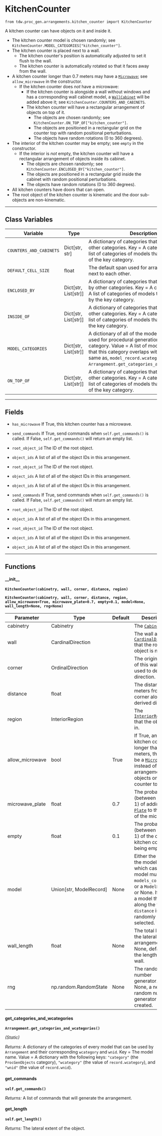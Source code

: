 # KitchenCounter

`from tdw.proc_gen.arrangements.kitchen_counter import KitchenCounter`

A kitchen counter can have objects on it and inside it.

- The kitchen counter model is chosen randomly; see `KitchenCounter.MODEL_CATEGORIES["kitchen_counter"]`.
- The kitchen counter is placed next to a wall.
  - The kitchen counter's position is automatically adjusted to set it flush to the wall.
  - The kitchen counter is automatically rotated so that it faces away from the wall.
- A kitchen counter longer than 0.7 meters may have a [`Microwave`](microwave.md); see `allow_microwave` in the constructor.
  - If the kitchen counter does _not_ have a microwave:
    - If the kitchen counter is alongside a wall without windows and has a corresponding wall cabinet model, a [`WallCabinet`](wall_cabinet.md) will be added above it; see `KitchenCounter.COUNTERS_AND_CABINETS`.
    - The kitchen counter will have a rectangular arrangement of objects on top of it.
      - The objects are chosen randomly; see `KitchenCounter.ON_TOP_OF["kitchen_counter"]`.
      - The objects are positioned in a rectangular grid on the counter top with random positional perturbations.
      - The objects have random rotations (0 to 360 degrees).
- The interior of the kitchen counter may be empty; see `empty` in the constructor.
  - If the interior is _not_ empty, the kitchen counter will have a rectangular arrangement of objects inside its cabinet.
    - The objects are chosen randomly; see `KitchenCounter.ENCLOSED_BY["kitchen_counter"]`.
    - The objects are positioned in a rectangular grid inside the cabinet with random positional perturbations.
    - The objects have random rotations (0 to 360 degrees).
- All kitchen counters have doors that can open.
- The root object of the kitchen counter is kinematic and the door sub-objects are non-kinematic.

***

## Class Variables

| Variable | Type | Description | Value |
| --- | --- | --- | --- |
| `COUNTERS_AND_CABINETS` | Dict[str, str] | A dictionary of categories that can be on top of other categories. Key = A category. Value = A list of categories of models that can be on top of the key category. | `loads(Path(resource_filename(__name__, "data/counters_and_cabinets.json")).read_text())` |
| `DEFAULT_CELL_SIZE` | float | The default span used for arranging objects next to each other. | `0.6096` |
| `ENCLOSED_BY` | Dict[str, List[str]] | A dictionary of categories that can be enclosed by other categories. Key = A category. Value = A list of categories of models that can enclosed by the key category. | `loads(Path(resource_filename(__name__, "data/enclosed_by.json")).read_text())` |
| `INSIDE_OF` | Dict[str, List[str]] | A dictionary of categories that can be inside of other categories. Key = A category. Value = A list of categories of models that can inside of the key category. | `loads(Path(resource_filename(__name__, "data/inside_of.json")).read_text())` |
| `MODEL_CATEGORIES` | Dict[str, List[str]] | A dictionary of all of the models that may be used for procedural generation. Key = The category. Value = A list of model names. Note that this category overlaps with, but is not the same as, `model_record.wcategory`; see: `Arrangement.get_categories_and_wcategories()`. | `loads(Path(resource_filename(__name__, "data/models.json")).read_text())` |
| `ON_TOP_OF` | Dict[str, List[str]] | A dictionary of categories that can be on top of other categories. Key = A category. Value = A list of categories of models that can be on top of the key category. | `loads(Path(resource_filename(__name__, "data/on_top_of.json")).read_text())` |

***

## Fields

- `has_microwave` If True, this kitchen counter has a microwave.

- `send_commands` If True, send commands when `self.get_commands()` is called. If False, `self.get_commands()` will return an empty list.

- `root_object_id` The ID of the root object.

- `object_ids` A list of all of the object IDs in this arrangement.

- `root_object_id` The ID of the root object.

- `object_ids` A list of all of the object IDs in this arrangement.

- `object_ids` A list of all of the object IDs in this arrangement.

- `send_commands` If True, send commands when `self.get_commands()` is called. If False, `self.get_commands()` will return an empty list.

- `root_object_id` The ID of the root object.

- `object_ids` A list of all of the object IDs in this arrangement.

- `root_object_id` The ID of the root object.

- `object_ids` A list of all of the object IDs in this arrangement.

- `object_ids` A list of all of the object IDs in this arrangement.

***

## Functions

#### \_\_init\_\_

**`KitchenCounter(cabinetry, wall, corner, distance, region)`**

**`KitchenCounter(cabinetry, wall, corner, distance, region, allow_microwave=True, microwave_plate=0.7, empty=0.1, model=None, wall_length=None, rng=None)`**

| Parameter | Type | Default | Description |
| --- | --- | --- | --- |
| cabinetry |  Cabinetry |  | The [`Cabinetry`](cabinetry/cabinetry.md) set. |
| wall |  CardinalDirection |  | The wall as a [`CardinalDirection`](../../cardinal_direction.md) that the root object is next to. |
| corner |  OrdinalDirection |  | The origin [`Corner`](../../corner.md) of this wall. This is used to derive the direction. |
| distance |  float |  | The distance in meters from the corner along the derived direction. |
| region |  InteriorRegion |  | The [`InteriorRegion`](../../scene_data/interior_region.md) that the object is in. |
| allow_microwave |  bool  | True | If True, and if this kitchen counter is longer than 0.7 meters, there will be a [`Microwave`](microwave.md) instead of an arrangement of objects on the counter top. |
| microwave_plate |  float  | 0.7 | The probability (between 0 and 1) of adding a [`Plate`](plate.md) to the inside of the microwave. |
| empty |  float  | 0.1 | The probability (between 0 and 1) of the of the kitchen counter being empty. |
| model |  Union[str, ModelRecord] | None | Either the name of the model (in which case the model must be in `models_core.json`, or a `ModelRecord`, or None. If None, a model that fits along the wall at `distance` is randomly selected. |
| wall_length |  float  | None | The total length of the lateral arrangement. If None, defaults to the length of the wall. |
| rng |  np.random.RandomState  | None | The random number generator. If None, a new random number generator is created. |

#### get_categories_and_wcategories

**`Arrangement.get_categories_and_wcategories()`**

_(Static)_

_Returns:_  A dictionary of the categories of every model that can be used by `Arrangement` and their corresponding `wcategory` and `wnid`. Key = The model name. Value = A dictionary with the following keys: `"category"` (the `ProcGenObjects` category), `"wcategory"` (the value of `record.wcategory`), and `"wnid"` (the value of `record.wnid`).

#### get_commands

**`self.get_commands()`**

_Returns:_  A list of commands that will generate the arrangement.

#### get_length

**`self.get_length()`**

_Returns:_  The lateral extent of the object.